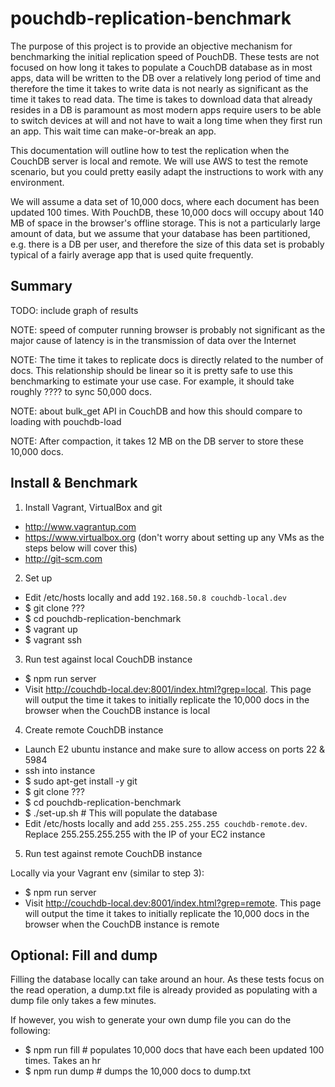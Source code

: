 # pouchdb-replication-benchmark

The purpose of this project is to provide an objective mechanism for benchmarking the initial replication speed of PouchDB. These tests are not focused on how long it takes to populate a CouchDB database as in most apps, data will be written to the DB over a relatively long period of time and therefore the time it takes to write data is not nearly as significant as the time it takes to read data. The time is takes to download data that already resides in a DB is paramount as most modern apps require users to be able to switch devices at will and not have to wait a long time when they first run an app. This wait time can make-or-break an app.

This documentation will outline how to test the replication when the CouchDB server is local and remote. We will use AWS to test the remote scenario, but you could pretty easily adapt the instructions to work with any environment.

We will assume a data set of 10,000 docs, where each document has been updated 100 times. With PouchDB, these 10,000 docs will occupy about 140 MB of space in the browser's offline storage. This is not a particularly large amount of data, but we assume that your database has been partitioned, e.g. there is a DB per user, and therefore the size of this data set is probably typical of a fairly average app that is used quite frequently.


Summary
---
TODO: include graph of results

NOTE: speed of computer running browser is probably not significant as the major cause of latency is in the transmission of data over the Internet

NOTE: The time it takes to replicate docs is directly related to the number of docs. This relationship should be linear so it is pretty safe to use this benchmarking to estimate your use case. For example, it should take roughly ???? to sync 50,000 docs.

NOTE: about bulk_get API in CouchDB and how this should compare to loading with pouchdb-load

NOTE: After compaction, it takes 12 MB on the DB server to store these 10,000 docs.


Install & Benchmark
---

1. Install Vagrant, VirtualBox and git

  * http://www.vagrantup.com
  * https://www.virtualbox.org (don't worry about setting up any VMs as the steps below will cover this)
  * http://git-scm.com


2. Set up

 * Edit /etc/hosts locally and add `192.168.50.8 couchdb-local.dev`
 * $ git clone ???
 * $ cd pouchdb-replication-benchmark
 * $ vagrant up
 * $ vagrant ssh


3. Run test against local CouchDB instance

 * $ npm run server
 * Visit http://couchdb-local.dev:8001/index.html?grep=local. This page will output the time it takes to initially replicate the 10,000 docs in the browser when the CouchDB instance is local


4. Create remote CouchDB instance

 * Launch E2 ubuntu instance and make sure to allow access on ports 22 & 5984
 * ssh into instance
 * $ sudo apt-get install -y git
 * $ git clone ???
 * $ cd pouchdb-replication-benchmark
 * $ ./set-up.sh # This will populate the database
 * Edit /etc/hosts locally and add `255.255.255.255 couchdb-remote.dev`. Replace 255.255.255.255 with the IP of your EC2 instance

5. Run test against remote CouchDB instance

Locally via your Vagrant env (similar to step 3):

 * $ npm run server
 * Visit http://couchdb-local.dev:8001/index.html?grep=remote. This page will output the time it takes to initially replicate the 10,000 docs in the browser when the CouchDB instance is remote


Optional: Fill and dump
---

Filling the database locally can take around an hour. As these tests focus on the read operation, a dump.txt file is already provided as populating with a dump file only takes a few minutes.

If however, you wish to generate your own dump file you can do the following:

 * $ npm run fill # populates 10,000 docs that have each been updated 100 times. Takes an hr
 * $ npm run dump # dumps the 10,000 docs to dump.txt
